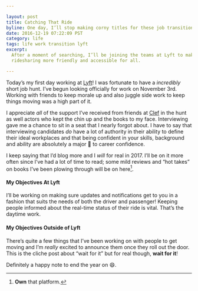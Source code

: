 ```yaml
---

layout: post
title: Catching That Ride
byline: One day, I’ll stop making corny titles for these job transitions.
date: 2016-12-19 07:22:09 PST
category: life
tags: life work transition lyft
excerpt:
  After a moment of searching, I’ll be joining the teams at Lyft to make
  ridesharing more friendly and accessible for all.

---
```


Today’s my first day working at [Lyft][]! I was fortunate to have a _incredibly_
short job hunt. I’ve begun looking officially for work on November 3rd. Working
with friends to keep morale up and also juggle side work to keep things moving
was a high part of it.

I appreciate *all* of the support I’ve received from friends at [Clef][] in the hunt
as well actors who kept the chin up and the books to my face. Interviewing gave
me a chance to sit in a seat that I nearly forgot about. I have to say that
interviewing candidates _do_ have a lot of authority in their ability to define
their ideal workplaces and that being confident in your skills, background and
ability are absolutely a major :key: to career confidence.

I keep saying that I’d blog more and I _will_ for real in 2017. I’ll be on it
more often since I’ve had a lot of time to read; some mild reviews and “hot
takes” on books I’ve been plowing through will be on here[^1].

#### My Objectives At Lyft
I’ll be working on making sure updates and notifications get to you in a fashion
that suits the needs of both the driver and passenger! Keeping people informed
about the real-time status of their ride is vital. That’s the daytime work.

#### My Objectives Outside of Lyft
There’s quite a few things that I’ve been working on with people to get moving
and I’m _really_ excited to announce them once they roll out the door. This is
the cliche post about “wait for it” but for real though, **wait for it**!


Definitely a happy note to end the year on :smile:.

[lyft]: https://lyft.com/
[clef]: https://getclef.com/
[^1]: **Own** that platform.
